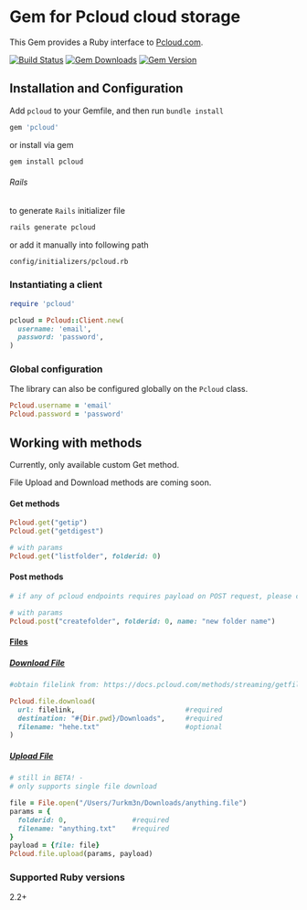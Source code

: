 # Gem for Pcloud cloud storage

This Gem provides a Ruby interface to [Pcloud.com](https://docs.pcloud.com).

[![Build Status](https://github.com/7urkm3n/pcloud/workflows/build/badge.svg?branch=master)](https://github.com/7urkm3n/pcloud/actions?query=workflow%3Abuild) [![Gem Downloads](https://badgen.net/rubygems/dt/pcloud)](https://rubygems.org/gems/pcloud) [![Gem Version](https://badge.fury.io/rb/pcloud.svg)](https://badge.fury.io/rb/pcloud)

<!-- [![Gem Version](https://badgen.net/rubygems/v/pcloud)](https://rubygems.org/gems/pcloud) -->

## Installation and Configuration

Add `pcloud` to your Gemfile, and then run `bundle install`

``` ruby
gem 'pcloud'
```

or install via gem

``` bash
gem install pcloud
```

###### Rails
to generate `Rails` initializer file

```bash
rails generate pcloud
```

or add it manually into following path

```bash
config/initializers/pcloud.rb
```

### Instantiating a client

``` ruby
require 'pcloud'

pcloud = Pcloud::Client.new(
  username: 'email',
  password: 'password',
)
```


### Global configuration

The library can also be configured globally on the `Pcloud` class.

``` ruby
Pcloud.username = 'email'
Pcloud.password = 'password'
```

<!-- ### Logging

By default errors are logged in STDOUT level, also `Rails.logger` available.

``` ruby
Pcloud.logger = Rails.logger
``` -->

## Working with methods

Currently, only available custom Get method. 

File Upload and Download methods are coming soon.


#### Get methods

``` ruby
Pcloud.get("getip")
Pcloud.get("getdigest")

# with params
Pcloud.get("listfolder", folderid: 0)
```
<!-- Pcloud.get("createfolder", folderid: 0, name: "new folder name", ...) -->

#### Post methods

``` ruby
# if any of pcloud endpoints requires payload on POST request, please create an issue.

# with params
Pcloud.post("createfolder", folderid: 0, name: "new folder name")
```

#### [Files](https://docs.pcloud.com/methods/file/)
##### [Download File](https://docs.pcloud.com/methods/file/downloadfile.html)

``` ruby
#obtain filelink from: https://docs.pcloud.com/methods/streaming/getfilelink.html

Pcloud.file.download(
  url: filelink,                           #required
  destination: "#{Dir.pwd}/Downloads",     #required
  filename: "hehe.txt"                     #optional
)
```

##### [Upload File](https://docs.pcloud.com/methods/file/uploadfile.html)

``` ruby
# still in BETA! -  
# only supports single file download

file = File.open("/Users/7urkm3n/Downloads/anything.file")
params = {
  folderid: 0,                #required
  filename: "anything.txt"    #required
}
payload = {file: file}
Pcloud.file.upload(params, payload)
```

### Supported Ruby versions
2.2+
